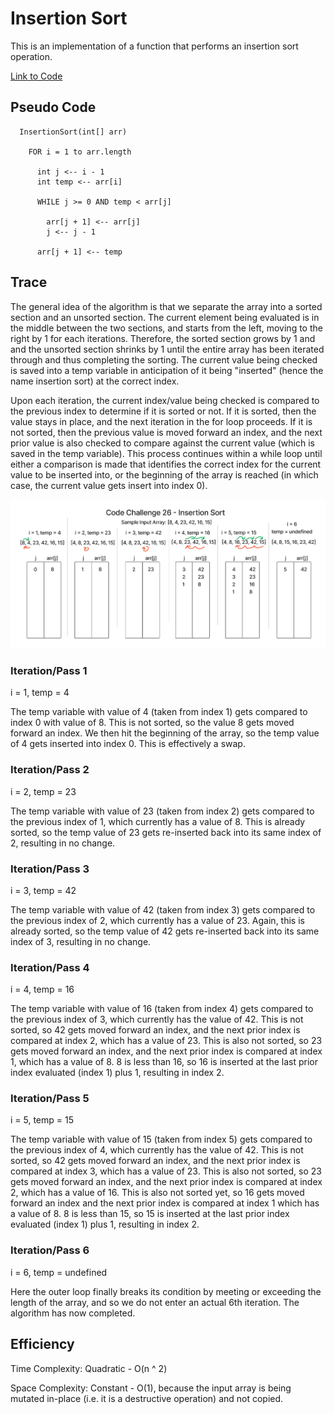 # Insertion Sort

This is an implementation of a function that performs an insertion sort operation.

[Link to Code](./index.js)

## Pseudo Code

```pseudocode
  InsertionSort(int[] arr)

    FOR i = 1 to arr.length

      int j <-- i - 1
      int temp <-- arr[i]

      WHILE j >= 0 AND temp < arr[j]

        arr[j + 1] <-- arr[j]
        j <-- j - 1

      arr[j + 1] <-- temp
```

## Trace

The general idea of the algorithm is that we separate the array into a sorted section and an unsorted section. The current element being evaluated is in the middle between the two sections, and starts from the left, moving to the right by 1 for each iterations. Therefore, the sorted section grows by 1 and and the unsorted section shrinks by 1 until the entire array has been iterated through and thus completing the sorting. The current value being checked is saved into a temp variable in anticipation of it being "inserted" (hence the name insertion sort) at the correct index.

Upon each iteration, the current index/value being checked is compared to the previous index to determine if it is sorted or not. If it is sorted, then the value stays in place, and the next iteration in the for loop proceeds. If it is not sorted, then the previous value is moved forward an index, and the next prior value is also checked to compare against the current value (which is saved in the temp variable). This process continues within a while loop until either a comparison is made that identifies the correct index for the current value to be inserted into, or the beginning of the array is reached (in which case, the current value gets insert into index 0).

![Whiteboard Trace](code-challenge-26.png)

### Iteration/Pass 1

i = 1, temp = 4

The temp variable with value of 4 (taken from index 1) gets compared to index 0 with value of 8. This is not sorted, so the value 8 gets moved forward an index. We then hit the beginning of the array, so the temp value of 4 gets inserted into index 0. This is effectively a swap.

### Iteration/Pass 2

i = 2, temp = 23

The temp variable with value of 23 (taken from index 2) gets compared to the previous index of 1, which currently has a value of 8. This is already sorted, so the temp value of 23 gets re-inserted back into its same index of 2, resulting in no change.

### Iteration/Pass 3

i = 3, temp = 42

The temp variable with value of 42 (taken from index 3) gets compared to the previous index of 2, which currently has a value of 23. Again, this is already sorted, so the temp value of 42 gets re-inserted back into its same index of 3, resulting in no change.

### Iteration/Pass 4

i = 4, temp = 16

The temp variable with value of 16 (taken from index 4) gets compared to the previous index of 3, which currently has the value of 42. This is not sorted, so 42 gets moved forward an index, and the next prior index is compared at index 2, which has a value of 23. This is also not sorted, so 23 gets moved forward an index, and the next prior index is compared at index 1, which has a value of 8. 8 is less than 16, so 16 is inserted at the last prior index evaluated (index 1) plus 1, resulting in index 2.

### Iteration/Pass 5

i = 5, temp = 15

The temp variable with value of 15 (taken from index 5) gets compared to the previous index of 4, which currently has the value of 42. This is not sorted, so 42 gets moved forward an index, and the next prior index is compared at index 3, which has a value of 23. This is also not sorted, so 23 gets moved forward an index, and the next prior index is compared at index 2, which has a value of 16. This is also not sorted yet, so 16 gets moved forward an index and the next prior index is compared at index 1 which has a value of 8. 8 is less than 15, so 15 is inserted at the last prior index evaluated (index 1) plus 1, resulting in index 2.

### Iteration/Pass 6

i = 6, temp = undefined

Here the outer loop finally breaks its condition by meeting or exceeding the length of the array, and so we do not enter an actual 6th iteration. The algorithm has now completed.

## Efficiency

Time Complexity: Quadratic - O(n ^ 2)

Space Complexity: Constant - O(1), because the input array is being mutated in-place (i.e. it is a destructive operation) and not copied.

